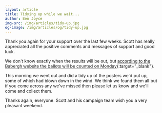 ```yaml
---
layout: article
title: Tidying up while we wait...
author: Ben Joyce
img-src: /img/articles/tidy-up.jpg
og-image: /img/articles/og/tidy-up.jpg
---
```

Thank you again for your support over the last few weeks. Scott has really appreciated all the positive comments and messages of support and good luck.

We don't know exactly when the results will be out, but [according to the Babergh website the ballots will be counted on Monday](https://www.babergh.gov.uk/elections/current-elections/#count){:target="_blank"}.

This morning we went out and did a tidy up of the posters we'd put up, some of which had blown down in the wind. We think we found them all but if you come across any we've missed then please let us know and we'll come and collect them.

Thanks again, everyone. Scott and his campaign team wish you a very pleasant weekend.